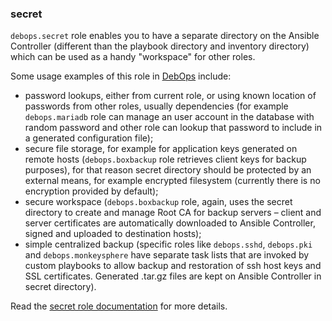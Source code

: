 ### secret

`debops.secret` role enables you to have a separate directory on the
Ansible Controller (different than the playbook directory and inventory
directory) which can be used as a handy "workspace" for other roles.

Some usage examples of this role in [DebOps](https://debops.org/)
include:

-   password lookups, either from current role, or using known location
    of passwords from other roles, usually dependencies (for example
    `debops.mariadb` role can manage an user account in the database
    with random password and other role can lookup that password to
    include in a generated configuration file);
-   secure file storage, for example for application keys generated on
    remote hosts (`debops.boxbackup` role retrieves client keys for
    backup purposes), for that reason secret directory should be
    protected by an external means, for example encrypted filesystem
    (currently there is no encryption provided by default);
-   secure workspace (`debops.boxbackup` role, again, uses the secret
    directory to create and manage Root CA for backup servers – client
    and server certificates are automatically downloaded to Ansible
    Controller, signed and uploaded to destination hosts);
-   simple centralized backup (specific roles like `debops.sshd`,
    `debops.pki` and `debops.monkeysphere` have separate task lists that
    are invoked by custom playbooks to allow backup and restoration of
    ssh host keys and SSL certificates. Generated .tar.gz files are kept
    on Ansible Controller in secret directory).

Read the [secret role documentation](https://docs.debops.org/en/HEAD/ansible/roles/secret/) for more details.
